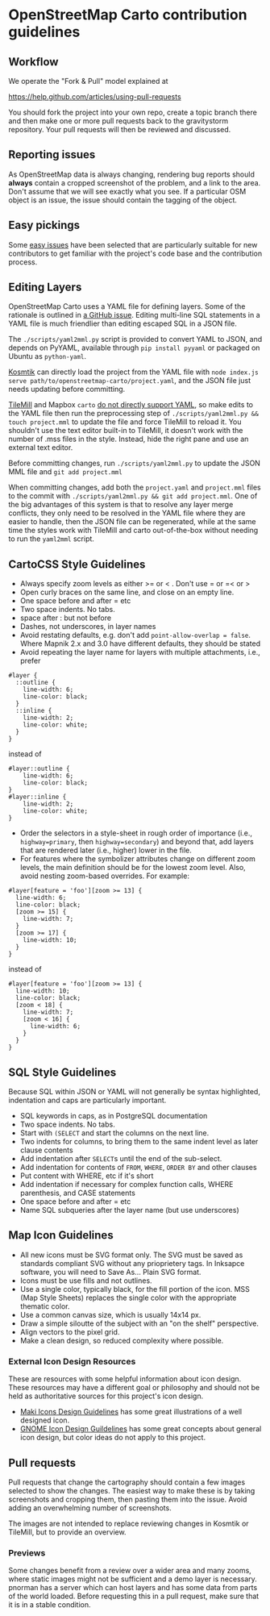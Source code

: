 # OpenStreetMap Carto contribution guidelines

## Workflow

We operate the "Fork & Pull" model explained at

https://help.github.com/articles/using-pull-requests

You should fork the project into your own repo, create a topic branch
there and then make one or more pull requests back to the gravitystorm repository.
Your pull requests will then be reviewed and discussed.

## Reporting issues

As OpenStreetMap data is always changing, rendering bug reports should **always**
contain a cropped screenshot of the problem, and a link to the area. Don't assume
that we will see exactly what you see. If a particular OSM object is an issue,
the issue should contain the tagging of the object.

## Easy pickings

Some [easy issues](https://github.com/gravitystorm/openstreetmap-carto/issues?q=is%3Aopen+is%3Aissue+label%3Aeasy) have been selected
that are particularly suitable for new contributors to get familiar with the project's code base and the contribution process.

## Editing Layers

OpenStreetMap Carto uses a YAML file for defining layers. Some of the rationale
is outlined in [a GitHub issue](https://github.com/gravitystorm/openstreetmap-carto/issues/711).
Editing multi-line SQL statements in a YAML file is much friendlier than editing
escaped SQL in a JSON file.

The `./scripts/yaml2mml.py` script is provided to convert YAML to JSON, and
depends on PyYAML, available through `pip install pyyaml` or packaged on Ubuntu
as `python-yaml`.

[Kosmtik](https://github.com/kosmtik/kosmtik) can directly load the project from
the YAML file with `node index.js serve path/to/openstreetmap-carto/project.yaml`,
and the JSON file just needs updating before committing.

[TileMill](https://github.com/mapbox/tilemill) and Mapbox `carto` [do not directly support YAML](https://github.com/mapbox/carto/issues/401),
so make edits to the YAML file then run the preprocessing step of
`./scripts/yaml2mml.py && touch project.mml` to
update the file and force TileMill to reload it. You shouldn't use the text editor
built-in to TileMill, it doesn't work with the number of .mss files in the style.
Instead, hide the right pane and use an external text editor.

Before committing changes, run `./scripts/yaml2mml.py`
to update the JSON MML file and `git add project.mml`

When committing changes, add both the `project.yaml` and `project.mml` files to
the commit with `./scripts/yaml2mml.py && git add project.mml`.
One of the big advantages of this system is that to resolve any layer merge
conflicts, they only need to be resolved in the YAML file where they are easier
to handle, then the JSON file can be regenerated, while at the same time the
styles work with TileMill and carto out-of-the-box without needing to run the
`yaml2mml` script.

## CartoCSS Style Guidelines

* Always specify zoom levels as either >= or < . Don't use = or =< or >
* Open curly braces on the same line, and close on an empty line.
* One space before and after = etc
* Two space indents. No tabs.
* space after : but not before
* Dashes, not underscores, in layer names
* Avoid restating defaults, e.g. don't add `point-allow-overlap = false`. Where
  Mapnik 2.x and 3.0 have different defaults, they should be stated
* Avoid repeating the layer name for layers with multiple attachments, i.e., prefer

```mss
#layer {
  ::outline {
    line-width: 6;
    line-color: black;
  }
  ::inline {
    line-width: 2;
    line-color: white;
  }
}
```
instead of

```mss
#layer::outline {
    line-width: 6;
    line-color: black;
}
#layer::inline {
    line-width: 2;
    line-color: white;
}
```
* Order the selectors in a style-sheet in rough order of importance (i.e.,
  `highway=primary`, then `highway=secondary`) and beyond that, add layers that
  are rendered later (i.e., higher) lower in the file.
* For features where the symbolizer attributes change on different zoom levels,
  the main definition should be for the lowest zoom level. Also, avoid nesting
  zoom-based overrides. For example:

```
#layer[feature = 'foo'][zoom >= 13] {
  line-width: 6;
  line-color: black;
  [zoom >= 15] {
    line-width: 7;
  }
  [zoom >= 17] {
    line-width: 10;
  }
}
```
instead of
```
#layer[feature = 'foo'][zoom >= 13] {
  line-width: 10;
  line-color: black;
  [zoom < 18] {
    line-width: 7;
    [zoom < 16] {
      line-width: 6;
    }
  }
}
```

## SQL Style Guidelines
Because SQL within JSON or YAML will not generally be syntax highlighted, indentation and caps are particularly important.

* SQL keywords in caps, as in PostgreSQL documentation
* Two space indents. No tabs.
* Start with `(SELECT` and start the columns on the next line.
* Two indents for columns, to bring them to the same indent level as later clause contents
* Add indentation after `SELECT`s until the end of the sub-select.
* Add indentation for contents of `FROM`, `WHERE`, `ORDER BY` and other clauses
* Put content with WHERE, etc if it's short
* Add indentation if necessary for complex function calls, WHERE parenthesis, and CASE statements
* One space before and after = etc
* Name SQL subqueries after the layer name (but use underscores)

## Map Icon Guidelines

* All new icons must be SVG format only.  The SVG must be saved as standards compliant SVG without any prioprietery tags.  In Inksapce software, you will need to Save As... Plain SVG format.
* Icons must be use fills and not outlines.
* Use a single color, typically black, for the fill portion of the icon.  MSS (Map Style Sheets) replaces the single color with the appropriate thematic color.
* Use a common canvas size, which is usually 14x14 px.
* Draw a simple siloutte of the subject with an "on the shelf" perspective.
* Align vectors to the pixel grid.
* Make a clean design, so reduced complexity where possible.

### External Icon Design Resources
These are resources with some helpful information about icon design.  These resources may have a different goal or philosophy and should not be held as authoritative sources for this project's icon design.
* [Maki Icons Design Guidelines](https://www.mapbox.com/maki-icons/guidelines/) has some great illustrations of a well designed icon.
* [GNOME Icon Design Guildelines](https://developer.gnome.org/hig/stable/icons-and-artwork.html.en) has some great concepts about general icon design, but color ideas do not apply to this project.

## Pull requests

Pull requests that change the cartography should contain a few images selected
to show the changes. The easiest way to make these is by taking screenshots and
cropping them, then pasting them into the issue. Avoid adding an overwhelming
number of screenshots.

The images are not intended to replace reviewing changes in Kosmtik or TileMill,
but to provide an overview.

### Previews

Some changes benefit from a review over a wider area and many zooms, where static
images might not be sufficient and a demo layer is necessary. pnorman has a server
 which can host layers and has some data from parts of the world loaded. Before
 requesting this in a pull request, make sure that it is in a stable condition.
